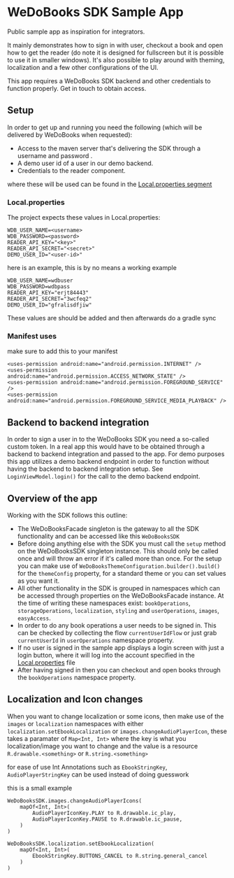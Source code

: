 # WeDoBooks SDK Sample App

[](https://github.com/wedobooks/wedobooks-sdk-android-sample#wedobooks-sdk-sample-app)

Public sample app as inspiration for integrators.

It mainly demonstrates how to sign in with user, checkout a book and open how to get the reader (do note it is designed for fullscreen but it is possible to use it in smaller windows). It's also possible to play around with theming, localization and a few other configurations of the UI.

This app requires a WeDoBooks SDK backend and other credentials to function properly. Get in touch to obtain access.

## Setup

[](https://github.com/wedobooks/wedobooks-sdk-android-sample#setup)

In order to get up and running you need the following (which will be delivered by WeDoBooks when requested):

-   Access to the maven server that's delivering the SDK through a username and password .
-   A demo user id of a user in our demo backend.
-   Credentials to the reader component.

where these will be used can be found in the [Local.properties segment](https://github.com/wedobooks/wedobooks-sdk-android-sample#localproperties)
### Local.properties

[](https://github.com/wedobooks/wedobooks-sdk-android-sample#localproperties)

The project expects these values in Local.properties:

```
WDB_USER_NAME=<username>  
WDB_PASSWORD=<password>  
READER_API_KEY="<key>" 
READER_API_SECRET="<secret>"  
DEMO_USER_ID="<user-id>"
```
here is an example, this is by no means a working example
```
WDB_USER_NAME=wdbuser  
WDB_PASSWORD=wdbpass 
READER_API_KEY="erjt84443" 
READER_API_SECRET="3wcfeq2"  
DEMO_USER_ID="gfralisdfjiw"
```

These values are should be added and then afterwards do a gradle sync

### Manifest uses

[](https://github.com/wedobooks/wedobooks-sdk-android-sample#manifest-uses)

make sure to add this to your manifest

```
<uses-permission android:name="android.permission.INTERNET" />  
<uses-permission android:name="android.permission.ACCESS_NETWORK_STATE" />  
<uses-permission android:name="android.permission.FOREGROUND_SERVICE" />  
<uses-permission android:name="android.permission.FOREGROUND_SERVICE_MEDIA_PLAYBACK" />
```

## Backend to backend integration

[](https://github.com/wedobooks/wedobooks-sdk-android-sample#backend-to-backend-integration)

In order to sign a user in to the WeDoBooks SDK you need a so-called custom token. In a real app this would have to be obtained through a backend to backend integration and passed to the app. For demo purposes this app utilizes a demo backend endpoint in order to function without having the backend to backend integration setup. See  `LoginViewModel.login()`  for the call to the demo backend endpoint.

## Overview of the app

[](https://github.com/wedobooks/wedobooks-sdk-android-sample#overview-of-the-app)

Working with the SDK follows this outline:

-   The WeDoBooksFacade singleton is the gateway to all the SDK functionality and can be accessed like this  `WeDoBooksSDK`
-   Before doing anything else with the SDK you must call the  `setup`  method on the WeDoBooksSDK singleton instance. This should only be called once and will throw an error if it's called more than once. For the setup you can make use of `WeDoBooksThemeConfiguration.builder().build()` for the `themeConfig` property, for a standard theme or you can set values as you want it.
-   All other functionality in the SDK is grouped in namespaces which can be accessed through properties on the WeDoBooksFacade instance. At the time of writing these namespaces exist:  `bookOperations`,  `storageOperations`,  `localization`,  `styling`  and  `userOperations`, `images`, `easyAccess`.
-   In order to do any book operations a user needs to be signed in. This can be checked by collecting the flow  `currentUserIdFlow` or just grab `currentUserId` in  `userOperations`  namespace property.
-   If no user is signed in the sample app displays a login screen with just a login button, where it will log into the account specified in the [Local.properties](https://github.com/wedobooks/wedobooks-sdk-android-sample#localproperties) file
-   After having signed in then you can checkout and open books through the  `bookOperations`  namespace property.

## Localization and Icon changes
[](https://github.com/wedobooks/wedobooks-sdk-android-sample#localization-and-icon-changes)

When you want to change localization or some icons, then make use of the `images` or `localization` namespaces with either `localization.setEbookLocalization` or `images.changeAudioPlayerIcon`, these takes a paramater of `Map<Int, Int>` where the key is what you localization/image you want to change and the value is a resource `R.drawable.<something>` or `R.string.<something>`

for ease of use Int Annotations such as `EbookStringKey`,  `AudioPlayerStringKey` can be used instead of doing guesswork

this is a small example 
```
WeDoBooksSDK.images.changeAudioPlayerIcons(  
    mapOf<Int, Int>(  
        AudioPlayerIconKey.PLAY to R.drawable.ic_play,
        AudioPlayerIconKey.PAUSE to R.drawable.ic_pause,
    )  
)

WeDoBooksSDK.localization.setEbookLocalization(  
    mapOf<Int, Int>(  
        EbookStringKey.BUTTONS_CANCEL to R.string.general_cancel  
    )  
)
```
